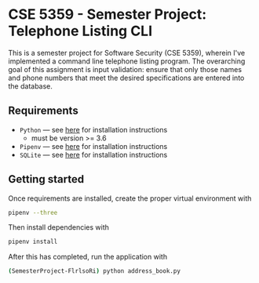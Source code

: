 # CSE 5359 - Semester Project: Telephone Listing CLI

This is a semester project for Software Security (CSE 5359), wherein I've implemented a command line telephone listing program. The overarching goal of this assignment is input validation: ensure that only those names and phone numbers that meet the desired specifications are entered into the database.

## Requirements

* `Python` — see [here](https://www.python.org/downloads/release/python-365/) for installation instructions
	* must be version >= 3.6 	
* `Pipenv` — see [here](https://github.com/pypa/pipenv) for installation instructions
* `SQLite` — see [here](https://www.sqlite.org/download.html) for installation instructions

## Getting started

Once requirements are installed, create the proper virtual environment with

```bash
pipenv --three
```

Then install dependencies with

```bash
pipenv install
```

After this has completed, run the application with

```bash
(SemesterProject-FlrlsoRi) python address_book.py
```